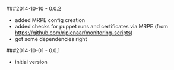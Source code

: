 ###2014-10-10 - 0.0.2

* added MRPE config creation
* added checks for puppet runs and certificates via MRPE
  (from https://github.com/ripienaar/monitoring-scripts)
* got some dependencies right

###2014-10-01 - 0.0.1

* initial version

